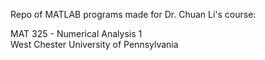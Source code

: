 Repo of MATLAB programs made for Dr. Chuan Li's course: <br>

MAT 325 - Numerical Analysis 1 <br>
West Chester University of Pennsylvania
